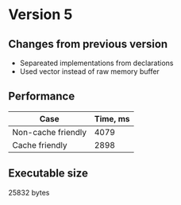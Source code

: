 # Version 5

## Changes from previous version 

* Separeated implementations from declarations
* Used vector instead of raw memory buffer

## Performance 

| Case | Time, ms |
|----|---|
| Non-cache friendly | 4079 |
| Cache friendly | 2898 |

## Executable size

25832 bytes
